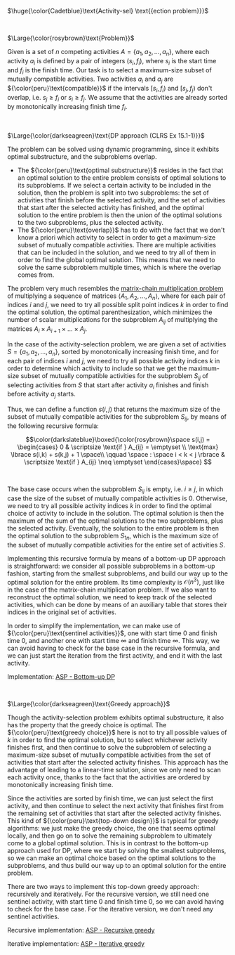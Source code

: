 $\huge{\color{Cadetblue}\text{Activity-sel} \text{{ection problem}}}$  

<br/>

$\Large{\color{rosybrown}\text{Problem}}$

Given is a set of $n$ competing activities $A = \lbrace a_1, a_2, \dots, a_n \rbrace$, where each activity $a_i$ is defined by a pair of integers $(s_i, f_i)$, where $s_i$ is the start time and $f_i$ is the finish time. Our task is to select a maximum-size subset of mutually compatible activities. Two activities $a_i$ and $a_j$ are ${\color{peru}\text{compatible}}$ if the intervals $[s_i, f_i)$ and $[s_j, f_j)$ don't overlap, i.e. $s_j \geq f_i$ or $s_i \geq f_j$. We assume that the activities are already sorted by monotonically increasing finish time $f_i$.

<br/>

$\Large{\color{darkseagreen}\text{DP approach (CLRS Ex 15.1-1)}}$

The problem can be solved using dynamic programming, since it exhibits optimal substructure, and the subproblems overlap.

- The ${\color{peru}\text{optimal substructure}}$ resides in the fact that an optimal solution to the entire problem consists of optimal solutions to its subproblems. If we select a certain activity to be included in the solution, then the problem is split into two subproblems: the set of activities that finish before the selected activity, and the set of activities that start after the selected activity has finished, and the optimal solution to the entire problem is then the union of the optimal solutions to the two subproblems, plus the selected activity.
- The ${\color{peru}\text{overlap}}$ has to do with the fact that we don't know a priori which activity to select in order to get a maximum-size subset of mutually compatible activities. There are multiple activities that can be included in the solution, and we need to try all of them in order to find the global optimal solution. This means that we need to solve the same subproblem multiple times, which is where the overlap comes from.

The problem very much resembles the [matrix-chain multiplication problem](https://github.com/pl3onasm/CLRS/tree/main/algorithms/dynamic-programming/matrix-chain-mult) of multiplying a sequence of matrices $\langle A_1, A_2, \ldots, A_n \rangle$, where for each pair of indices $i$ and $j$, we need to try all possible split point indices $k$ in order to find the optimal solution, the optimal parenthesization, which minimizes the number of scalar multiplications for the subproblem $A_{ij}$ of multiplying the matrices $A_i \times A_{i+1} \times \ldots \times A_j$.

In the case of the activity-selection problem, we are given a set of activities $S = \lbrace a_1, a_2, \ldots, a_n \rbrace$, sorted by monotonically increasing finish time, and for each pair of indices $i$ and $j$, we need to try all possible activity indices $k$ in order to determine which activity to include so that we get the maximum-size subset of mutually compatible activities for the subproblem $S_{ij}$ of selecting activities from $S$ that start after activity $a_i$ finishes and finish before activity $a_j$ starts.

Thus, we can define a function $s(i,j)$ that returns the maximum size of the subset of mutually compatible activities for the subproblem $S_{ij}$, by means of the following recursive formula:

$$\color{darkslateblue}\boxed{\color{rosybrown}\space
s(i,j) =  
\begin{cases}
0 & \scriptsize \text{if } A_{ij} = \emptyset \\
\text{max} \lbrace s(i,k) + s(k,j) + 1 \space\\
\qquad \space : \space i < k < j \rbrace & \scriptsize \text{if } A_{ij} \neq \emptyset
\end{cases}\space}
$$

<br/>

The base case occurs when the subproblem $S_{ij}$ is empty, i.e. $i \geq j$, in which case the size of the subset of mutually compatible activities is $0$. Otherwise, we need to try all possible activity indices $k$ in order to find the optimal choice of activity to include in the solution. The optimal solution is then the maximum of the sum of the optimal solutions to the two subproblems, plus the selected activity. Eventually, the solution to the entire problem is then the optimal solution to the subproblem $S_{1n}$, which is the maximum size of the subset of mutually compatible activities for the entire set of activities $S$.

Implementing this recursive formula by means of a bottom-up DP approach is straightforward: we consider all possible subproblems in a bottom-up fashion, starting from the smallest subproblems, and build our way up to the optimal solution for the entire problem. Its time complexity is $\mathcal{O}(n^3)$, just like in the case of the matrix-chain multiplication problem. If we also want to reconstruct the optimal solution, we need to keep track of the selected activities, which can be done by means of an auxiliary table that stores their indices in the original set of activities.

In order to simplify the implementation, we can make use of ${\color{peru}\text{sentinel activities}}$, one with start time $0$ and finish time $0$, and another one with start time $\infty$ and finish time $\infty$. This way, we can avoid having to check for the base case in the recursive formula, and we can just start the iteration from the first activity, and end it with the last activity.

Implementation: [ASP - Bottom-up DP](https://github.com/pl3onasm/AADS/blob/main/algorithms/greedy/activity-selection/asp-1.c)

<br/>

$\Large{\color{darkseagreen}\text{Greedy approach}}$

Though the activity-selection problem exhibits optimal substructure, it also has the property that the greedy choice is optimal. The ${\color{peru}\text{greedy choice}}$ here is not to try all possible values of $k$ in order to find the optimal solution, but to select whichever activity finishes first, and then continue to solve the subproblem of selecting a maximum-size subset of mutually compatible activities from the set of activities that start after the selected activity finishes. This approach has the advantage of leading to a linear-time solution, since we only need to scan each activity once, thanks to the fact that the activities are ordered by monotonically increasing finish time.

Since the activities are sorted by finish time, we can just select the first activity, and then continue to select the next activity that finishes first from the remaining set of activities that start after the selected activity finishes. This kind of ${\color{peru}\text{top-down design}}$ is typical for greedy algorithms: we just make the greedy choice, the one that seems optimal locally, and then go on to solve the remaining subproblem to ultimately come to a global optimal solution. This is in contrast to the bottom-up approach used for DP, where we start by solving the smallest subproblems, so we can make an optimal choice based on the optimal solutions to the subproblems, and thus build our way up to an optimal solution for the entire problem.

There are two ways to implement this top-down greedy approach: recursively and iteratively. For the recursive version, we still need one sentinel activity, with start time $0$ and finish time $0$, so we can avoid having to check for the base case. For the iterative version, we don't need any sentinel activities.

Recursive implementation: [ASP - Recursive greedy](https://github.com/pl3onasm/AADS/blob/main/algorithms/greedy/activity-selection/asp-2.c)  

Iterative implementation: [ASP - Iterative greedy](https://github.com/pl3onasm/AADS/blob/main/algorithms/greedy/activity-selection/asp-3.c)  
